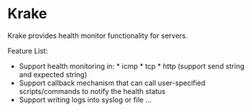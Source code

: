 Krake
=====

Krake provides health monitor functionality for servers. 

Feature List:
* Support health monitoring in:
        * icmp
        * tcp
        * http (support send string and expected string)
* Support callback mechanism that can call user-specified scripts/commands to notify the health status
* Support writing logs into syslog or file
...

